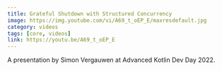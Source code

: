 ```yaml
---
title: Grateful Shutdown with Structured Concurrency
image: https://img.youtube.com/vi/A69_t_oEP_E/maxresdefault.jpg
category: videos
tags: [core, videos]
link: https://youtu.be/A69_t_oEP_E
---
```

A presentation by Simon Vergauwen at Advanced Kotlin Dev Day 2022.
